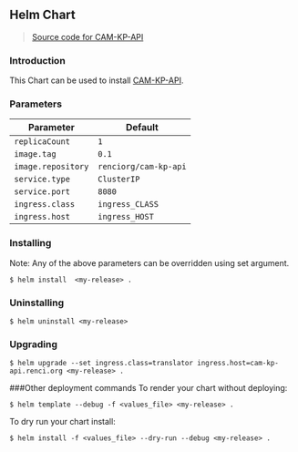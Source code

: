  Helm Chart
---
> [Source code for CAM-KP-API](https://github.com/NCATS-Tangerine/cam-kp-api)
>

### Introduction 

This Chart can be used to install [CAM-KP-API](https://github.com/NCATS-Tangerine/cam-kp-api/wiki).

### Parameters

| Parameter |  Default |
| --------- |  ----    | 
| `replicaCount` | `1`
| `image.tag` | `0.1`
| `image.repository` | `renciorg/cam-kp-api`
| `service.type` | `ClusterIP`
| `service.port` | `8080`
| `ingress.class` | `ingress_CLASS`
| `ingress.host` | `ingress_HOST`

### Installing 

Note:  Any of the above parameters can be overridden using set argument. 
```shell script
$ helm install  <my-release> . 
```

### Uninstalling

```shell script
$ helm uninstall <my-release>
```

### Upgrading

```shell script
$ helm upgrade --set ingress.class=translator ingress.host=cam-kp-api.renci.org <my-release> . 
```

###Other deployment commands
To render your chart without deploying:
 
```shell script
$ helm template --debug -f <values_file> <my-release> .
```

To dry run your chart install: 
```shell script
$ helm install -f <values_file> --dry-run --debug <my-release> .
```

